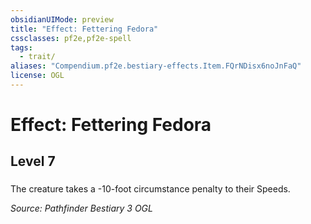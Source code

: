 ```yaml
---
obsidianUIMode: preview
title: "Effect: Fettering Fedora"
cssclasses: pf2e,pf2e-spell
tags:
  - trait/
aliases: "Compendium.pf2e.bestiary-effects.Item.FQrNDisx6noJnFaQ"
license: OGL
---
```

# Effect: Fettering Fedora
## Level 7
### 






The creature takes a -10-foot circumstance penalty to their Speeds.

*Source: Pathfinder Bestiary 3*
*OGL*